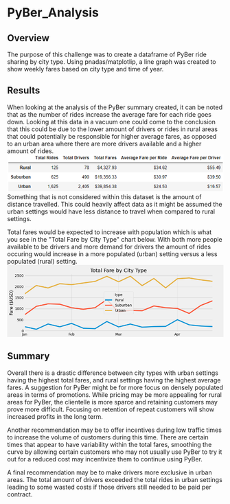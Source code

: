 # PyBer_Analysis

## Overview
The purpose of this challenge was to create a dataframe of PyBer ride sharing by city type. Using pnadas/matplotlip, a line graph was created to show weekly fares based on city type and time of year.

## Results
When looking at the analysis of the PyBer summary created, it can be noted that as the number of rides increase the average fare for each ride goes down. Looking at this data in a vacuum one could come to the conclusion that this could be due to the lower amount of drivers or rides in rural areas that could potentially be responsible for higher average fares, as opposed to an urban area where there are more drivers available and a higher amount of rides.
![PyBerSummary](./Resources/PyBerSummary.png)
Something that is not considered within this dataset is the amount of distance travelled. This could heavily affect data as it might be assumed the urban settings would have less distance to travel when compared to rural settings.

Total fares would be expected to increase with population which is what you see in the "Total Fare by City Type" chart below. With both more people available to be drivers and more demand for drivers the amount of rides occuring would increase in a more populated (urban) setting versus a less populated (rural) setting.
![TotalFare](./Analysis/PyBer_Fare_summary.png)

## Summary
Overall there is a drastic difference between city types with urban settings having the highest total fares, and rural settings having the highest average fares. A suggestion for PyBer might be for more focus on densely populated areas in terms of promotions. While pricing may be more appealing for rural areas for PyBer, the clientelle is more sparce and retaining customers may prove more difficult. Focusing on retention of repeat customers will show increased profits in the long term.

Another recommendation may be to offer incentives during low traffic times to increase the volume of customers during this time. There are certain times that appear to have variability within the total fares, smoothing the curve by allowing certain customers who may not usually use PyBer to try it out for a reduced cost may incentivize them to continue using PyBer.

A final recommendation may be to make drivers more exclusive in urban areas. The total amount of drivers exceeded the total rides in urban settings leading to some wasted costs if those drivers still needed to be paid per contract.